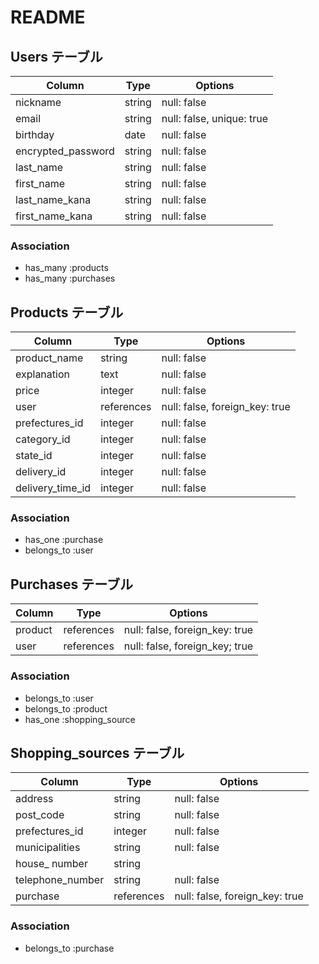 # README


##  Users テーブル


| Column             | Type   | Options                   |
| ------------------ | ------ | ------------------------- |
| nickname           | string | null: false               |
| email              | string | null: false, unique: true |
| birthday           | date   | null: false               |
| encrypted_password | string | null: false               |
| last_name          | string | null: false               |
| first_name         | string | null: false               |
| last_name_kana     | string | null: false               |
| first_name_kana    | string | null: false               |


### Association

- has_many :products
- has_many :purchases



##  Products テーブル


| Column                | Type           | Options                        |     
|---------------------- | -------------- | ------------------------------ | 
| product_name          | string         | null: false                    |
| explanation           | text           | null: false                    |
| price                 | integer        | null: false                    |
| user                  | references     | null: false, foreign_key: true |
| prefectures_id        | integer        | null: false                    |
| category_id           | integer        | null: false                    |
| state_id              | integer        | null: false                    |
| delivery_id           | integer        | null: false                    |
| delivery_time_id      | integer        | null: false                    | 



### Association 

- has_one    :purchase
- belongs_to :user



##  Purchases テーブル


| Column                | Type       | Options                         |
| --------------------- | ---------- | ------------------------------- |
| product               | references | null: false, foreign_key: true  |
| user                  | references | null: false, foreign_key; true  |


### Association

- belongs_to :user
- belongs_to :product
- has_one    :shopping_source



## Shopping_sources テーブル


| Column                | Type       | Options                           |
| --------------------- | ---------- | --------------------------------- |
| address               | string     | null: false                       |
| post_code             | string     | null: false                       |
| prefectures_id        | integer    | null: false                       |
| municipalities        | string     | null: false                       |
| house_ number         | string     |                                   |
| telephone_number      | string     | null: false                       |
| purchase              | references | null: false, foreign_key: true    |


### Association

- belongs_to :purchase



